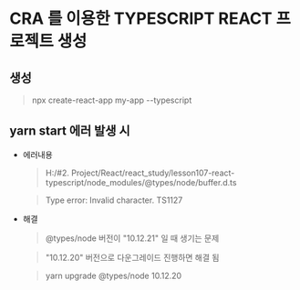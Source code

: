 # CRA 를 이용한 TYPESCRIPT REACT 프로젝트 생성

## 생성

> npx create-react-app my-app --typescript


## yarn start 에러 발생 시
- 에러내용
  > H:/#2. Project/React/react_study/lesson107-react-typescript/node_modules/@types/node/buffer.d.ts

  > Type error: Invalid character.  TS1127
- 해결
  > @types/node 버전이 "10.12.21" 일 때 생기는 문제
  
  > "10.12.20" 버전으로 다운그레이드 진행하면 해결 됨
  
  > yarn upgrade @types/node 10.12.20